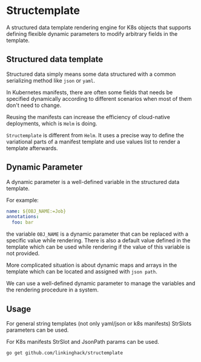 # Structemplate
A structured data template rendering engine for K8s objects
that supports defining flexible dynamic parameters to modify arbitrary fields in the template.

## Structured data template
Structured data simply means some data structured with a common serializing method like `json` or `yaml`.

In Kubernetes manifests, there are often some fields that needs be specified dynamically according to different
scenarios when most of them don't need to change.

Reusing the manifests can increase the efficiency of cloud-native deployments, which is `Helm` is doing.

`Structemplate` is different from `Helm`. It uses a precise way to define the variational parts of a manifest template
and use values list to render a template afterwards.

## Dynamic Parameter
A dynamic parameter is a well-defined variable in the structured data template.

For example:
```yaml
name: ${OBJ_NAME:=Job}
annotations:
  foo: bar
```
the variable `OBJ_NAME` is a dynamic parameter that can be replaced with a specific value while rendering.
There is also a default value defined in the template which can be used while rendering if the value of this variable is not provided.

More complicated situation is about dynamic maps and arrays in the template which can be located and assigned with `json path`. 

We can use a well-defined dynamic parameter to manage the variables and the rendering procedure in a system.

## Usage
For general string templates (not only yaml/json or k8s manifests) StrSlots parameters can be used.

For K8s manifests StrSlot and JsonPath params can be used.

`go get github.com/linkinghack/structemplate`